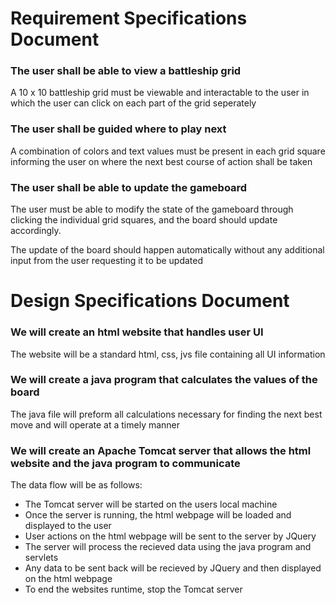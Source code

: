 # Requirement Specifications Document

### The user shall be able to view a battleship grid

A 10 x 10 battleship grid must be viewable and interactable to the user in which the user
can click on each part of the grid seperately

### The user shall be guided where to play next

A combination of colors and text values must be present in each grid square informing the user
on where the next best course of action shall be taken

### The user shall be able to update the gameboard

The user must be able to modify the state of the gameboard through clicking the individual grid
squares, and the board should update accordingly.

The update of the board should happen automatically without any additional input from the user
requesting it to be updated

# Design Specifications Document

### We will create an html website that handles user UI

The website will be a standard html, css, jvs file containing all UI information

### We will create a java program that calculates the values of the board

The java file will preform all calculations necessary for finding the next best move and
will operate at a timely manner

### We will create an Apache Tomcat server that allows the html website and the java program to communicate

The data flow will be as follows:
- The Tomcat server will be started on the users local machine
- Once the server is running, the html webpage will be loaded and displayed to the user
- User actions on the html webpage will be sent to the server by JQuery
- The server will process the recieved data using the java program and servlets
- Any data to be sent back will be recieved by JQuery and then displayed on the html webpage
- To end the websites runtime, stop the Tomcat server

